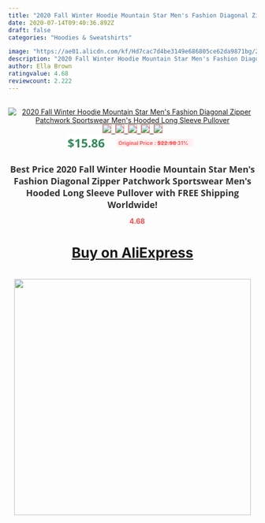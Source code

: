 ```yaml
---
title: "2020 Fall Winter Hoodie Mountain Star Men's Fashion Diagonal Zipper Patchwork Sportswear Men's Hooded Long Sleeve Pullover"
date: 2020-07-14T09:40:36.892Z
draft: false
categories: "Hoodies & Sweatshirts"

image: "https://ae01.alicdn.com/kf/Hd7cac7d4be3149e686805ce62da9871bg/2020-Fall-Winter-Hoodie-Mountain-Star-Men-s-Fashion-Diagonal-Zipper-Patchwork-Sportswear-Men-s-Hooded.jpg"
description: "2020 Fall Winter Hoodie Mountain Star Men's Fashion Diagonal Zipper Patchwork Sportswear Men's Hooded Long Sleeve Pullover"
author: Ella Brown
ratingvalue: 4.68
reviewcount: 2.222
---
```

<br>
<div style="text-align: center;">
<a href="https://s.click.aliexpress.com/e/_Asjqkl" target="_blank" rel="nofollow noopener noreferrer"><img alt="2020 Fall Winter Hoodie Mountain Star Men's Fashion Diagonal Zipper Patchwork Sportswear Men's Hooded Long Sleeve Pullover" class="magnifier-image" src="https://ae01.alicdn.com/kf/Hd7cac7d4be3149e686805ce62da9871bg/2020-Fall-Winter-Hoodie-Mountain-Star-Men-s-Fashion-Diagonal-Zipper-Patchwork-Sportswear-Men-s-Hooded.jpg_640x640.jpg">
<br>
<img style="border:1px solid salmon" src="https://ae01.alicdn.com/kf/Hd7cac7d4be3149e686805ce62da9871bg/2020-Fall-Winter-Hoodie-Mountain-Star-Men-s-Fashion-Diagonal-Zipper-Patchwork-Sportswear-Men-s-Hooded.jpg_120x120.jpg">&nbsp;&nbsp;<img style="border:1px solid salmon" src="https://ae01.alicdn.com/kf/Hb24cd396a5af4f87bffa133937473076n/2020-Fall-Winter-Hoodie-Mountain-Star-Men-s-Fashion-Diagonal-Zipper-Patchwork-Sportswear-Men-s-Hooded.jpg_120x120.jpg">&nbsp;&nbsp;<img style="border:1px solid salmon" src="https://ae01.alicdn.com/kf/H9c31e9e1c01449d2995a6ab61a42a974B/2020-Fall-Winter-Hoodie-Mountain-Star-Men-s-Fashion-Diagonal-Zipper-Patchwork-Sportswear-Men-s-Hooded.jpg_120x120.jpg">&nbsp;&nbsp;<img style="border:1px solid salmon" src="https://ae01.alicdn.com/kf/H9564a0d0dd89493483b5f3ec2126ab3b9/2020-Fall-Winter-Hoodie-Mountain-Star-Men-s-Fashion-Diagonal-Zipper-Patchwork-Sportswear-Men-s-Hooded.jpg_120x120.jpg">&nbsp;&nbsp;<img style="border:1px solid salmon" src="https://ae01.alicdn.com/kf/Hf5caf1e650264b0c9cc1b6f090e74db6q/2020-Fall-Winter-Hoodie-Mountain-Star-Men-s-Fashion-Diagonal-Zipper-Patchwork-Sportswear-Men-s-Hooded.jpg_120x120.jpg"></a></div><br0>
<div style="text-align: center;"><span style="background-color: white; border: 0px; box-sizing: border-box; color: seagreen; display: inline-block; font-family: &quot;open sans&quot; , &quot;arial&quot; , &quot;helvetica&quot; , sans-serif , &quot;heiti&quot;; font-size: 24px; font-stretch: inherit; font-weight: 700; line-height: inherit; margin: 0px 10px 0px 0px; padding: 0px; vertical-align: middle;">$15.86 </span>
<span style="background: rgb(255 , 241 , 241); border-radius: 3px; border: 0px; box-sizing: border-box; color: #ff4747; display: inline-block; font-family: inherit; font-size: 12px; font-stretch: inherit; font-style: inherit; font-variant: inherit; font-weight: 600; line-height: inherit; margin: 0px; padding: 2px 5px; transform: scale(0.9); vertical-align: middle;">Original Price : <b style="text-decoration: line-through;">$22.98 </b> 31%&nbsp;&nbsp;</span></div>
<h1 style="color: #333333; display: inline-block; font-family: &quot;open sans&quot; , &quot;arial&quot; , &quot;helvetica&quot; , sans-serif , &quot;heiti&quot;; font-size: 18px; font-stretch: inherit; font-weight: 700; text-align: center;">Best Price 2020 Fall Winter Hoodie Mountain Star Men's Fashion Diagonal Zipper Patchwork Sportswear Men's Hooded Long Sleeve Pullover with FREE Shipping Worldwide!</h1>
<div style="color: #ff4747; text-align: center;">
<img src="https://4.bp.blogspot.com/-M0ZcTcb-5uY/XleCXlxnR4I/AAAAAAAAAEc/OrjgMkXV1oMQFaCRZj5HQwOCBcu3w1FegCPcBGAYYCw/s1600/star.png" style="height: 15px;">&nbsp;<b>4.68</b></div>
<div class="button_cont" align="center"><a class="buynow_a" href="https://s.click.aliexpress.com/e/_Asjqkl" target="_blank" rel="nofollow noopener noreferrer"><H1>Buy on AliExpress</H1></a></div><br>
<div class="separator" style="clear: both; text-align: center;">
<img src="https://lh3.googleusercontent.com/-pTy5HemUv9M/XlePHvY0dAI/AAAAAAAAAE4/0nX5iRUoIWY8eMW9Dpxeirr157OZliDIgCLcBGAsYHQ/s1600/badge.gif" width="480">
</div>
